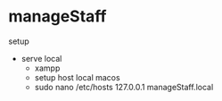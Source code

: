 # manageStaff

setup 
+ serve local
   - xampp
   - setup host local macos
    + sudo nano /etc/hosts 
        127.0.0.1       manageStaff.local